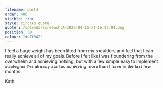 ```yaml
---
filename: part4
order: 400
visible: true
style: circled quote
quoter: /uploads/screenshot-2022-04-15-at-16.47.04.png
position: 30
colour: "#e76042"
---
```

I feel a huge weight has been lifted from my shoulders and feel that I can really achieve all of my goals. Before I felt like I was floundering from the overwhelm and achieving nothing, but with a few simple easy to implement strategies I’ve already started achieving more than I have in the last few months.


Kath